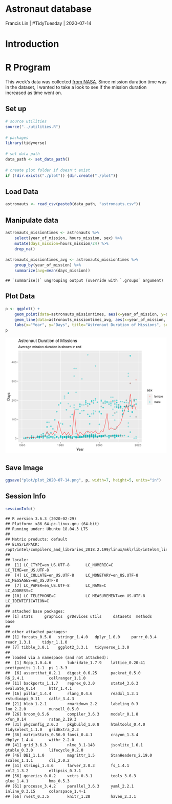 Astronaut database
================
Francis Lin | \#TidyTuesday |
2020-07-14

# Introduction

# R Program

This week’s data was collected [from
NASA](https://data.mendeley.com/datasets/86tsnnbv2w/1). Since mission
duration time was in the dataset, I wanted to take a look to see if the
mission duration increased as time went on.

## Set up

``` r
# source utilities
source("../utilities.R")

# packages
library(tidyverse)

# set data path
data_path <- set_data_path()

# create plot folder if doesn't exist
if (!dir.exists("./plot")) {dir.create("./plot")}
```

## Load Data

``` r
astronauts <- read_csv(paste0(data_path, "astronauts.csv"))
```

## Manipulate data

``` r
astronauts_missiontimes <- astronauts %>%
    select(year_of_mission, hours_mission, sex) %>%
    mutate(days_mission=hours_mission/24) %>%
    drop_na()

astronauts_missiontimes_avg <- astronauts_missiontimes %>%
    group_by(year_of_mission) %>%
    summarize(avg=mean(days_mission))
```

    ## `summarise()` ungrouping output (override with `.groups` argument)

## Plot Data

``` r
p <- ggplot() +
    geom_point(data=astronauts_missiontimes, aes(x=year_of_mission, y=days_mission, color=sex), alpha=0.3) +
    geom_line(data=astronauts_missiontimes_avg, aes(x=year_of_mission, y=avg), alpha=0.7, color="red") + 
    labs(x="Year", y="Days", title="Astronaut Duration of Missions", subtitle="Average mission duration is shown in red")
p
```

![](README_files/figure-gfm/plot%20data-1.png)<!-- -->

## Save Image

``` r
ggsave("plot/plot_2020-07-14.png", p, width=7, height=5, units="in")
```

## Session Info

``` r
sessionInfo()
```

    ## R version 3.6.3 (2020-02-29)
    ## Platform: x86_64-pc-linux-gnu (64-bit)
    ## Running under: Ubuntu 18.04.3 LTS
    ## 
    ## Matrix products: default
    ## BLAS/LAPACK: /opt/intel/compilers_and_libraries_2018.2.199/linux/mkl/lib/intel64_lin/libmkl_gf_lp64.so
    ## 
    ## locale:
    ##  [1] LC_CTYPE=en_US.UTF-8       LC_NUMERIC=C               LC_TIME=en_US.UTF-8       
    ##  [4] LC_COLLATE=en_US.UTF-8     LC_MONETARY=en_US.UTF-8    LC_MESSAGES=en_US.UTF-8   
    ##  [7] LC_PAPER=en_US.UTF-8       LC_NAME=C                  LC_ADDRESS=C              
    ## [10] LC_TELEPHONE=C             LC_MEASUREMENT=en_US.UTF-8 LC_IDENTIFICATION=C       
    ## 
    ## attached base packages:
    ## [1] stats     graphics  grDevices utils     datasets  methods   base     
    ## 
    ## other attached packages:
    ## [1] forcats_0.5.0   stringr_1.4.0   dplyr_1.0.0     purrr_0.3.4     readr_1.3.1     tidyr_1.1.0    
    ## [7] tibble_3.0.1    ggplot2_3.3.1   tidyverse_1.3.0
    ## 
    ## loaded via a namespace (and not attached):
    ##  [1] Rcpp_1.0.4.6       lubridate_1.7.9    lattice_0.20-41    prettyunits_1.1.1  ps_1.3.3          
    ##  [6] assertthat_0.2.1   digest_0.6.25      packrat_0.5.0      R6_2.4.1           cellranger_1.1.0  
    ## [11] backports_1.1.7    reprex_0.3.0       stats4_3.6.3       evaluate_0.14      httr_1.4.1        
    ## [16] pillar_1.4.4       rlang_0.4.6        readxl_1.3.1       rstudioapi_0.11    callr_3.4.3       
    ## [21] blob_1.2.1         rmarkdown_2.2      labeling_0.3       loo_2.2.0          munsell_0.5.0     
    ## [26] broom_0.5.6        compiler_3.6.3     modelr_0.1.8       xfun_0.14          rstan_2.19.3      
    ## [31] pkgconfig_2.0.3    pkgbuild_1.0.8     htmltools_0.4.0    tidyselect_1.1.0   gridExtra_2.3     
    ## [36] matrixStats_0.56.0 fansi_0.4.1        crayon_1.3.4       dbplyr_1.4.4       withr_2.2.0       
    ## [41] grid_3.6.3         nlme_3.1-148       jsonlite_1.6.1     gtable_0.3.0       lifecycle_0.2.0   
    ## [46] DBI_1.1.0          magrittr_1.5       StanHeaders_2.19.0 scales_1.1.1       cli_2.0.2         
    ## [51] stringi_1.4.6      farver_2.0.3       fs_1.4.1           xml2_1.3.2         ellipsis_0.3.1    
    ## [56] generics_0.0.2     vctrs_0.3.1        tools_3.6.3        glue_1.4.1         hms_0.5.3         
    ## [61] processx_3.4.2     parallel_3.6.3     yaml_2.2.1         inline_0.3.15      colorspace_1.4-1  
    ## [66] rvest_0.3.5        knitr_1.28         haven_2.3.1
